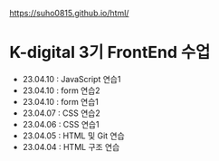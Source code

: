 https://suho0815.github.io/html/

# K-digital 3기 FrontEnd 수업
+ 23.04.10 : JavaScript 연습1
+ 23.04.10 : form 연습2
+ 23.04.10 : form 연습1
+ 23.04.07 : CSS 연습2
+ 23.04.06 : CSS 연습1
+ 23.04.05 : HTML 및 Git 연습
+ 23.04.04 : HTML 구조 연습
